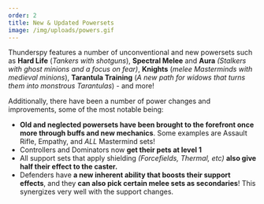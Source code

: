 ```yaml
---
order: 2
title: New & Updated Powersets
image: /img/uploads/powers.gif
---
```

Thunderspy features a number of unconventional and new powersets such as **Hard Life** (*Tankers with shotguns*), **Spectral Melee** and **Aura** *(Stalkers with ghost minions and a focus on fear)*, **Knights** (*melee Masterminds with medieval minions*), **Tarantula Training** (*A new path for widows that turns them into monstrous Tarantulas*) - and more!

Additionally, there have been a number of power changes and improvements, some of the most notable being:

* **Old and neglected powersets have been brought to the forefront once more through buffs and new mechanics**. Some examples are Assault Rifle, Empathy, and *ALL* Mastermind sets!
* Controllers and Dominators now **get their pets at level 1**
* All support sets that apply shielding *(Forcefields, Thermal, etc)* **also give half their effect to the caster.**
* Defenders have **a new inherent ability that boosts their support effects**, and they **can also pick certain melee sets as secondaries**! This synergizes very well with the support changes.